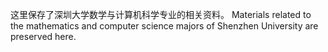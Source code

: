 这里保存了深圳大学数学与计算机科学专业的相关资料。
Materials related to the mathematics and computer science majors of Shenzhen University are preserved here.
